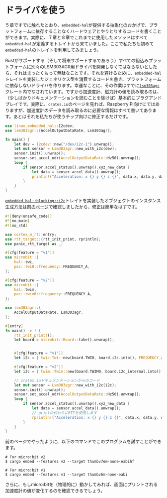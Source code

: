 <!-- # Using a driver -->

# ドライバを使う

<!-- As we already discussed in chapter 5 `embedded-hal` provides abstractions
which can be used to write platform independent code that can interact with
hardware. In fact all the methods we have used to interact with hardware
in chapter 7 and up until now in chapter 8 were from traits, defined by `embedded-hal`.
Now we'll make actual use of the traits `embedded-hal` provides for the first time. -->

５章ですでに触れたとおり、`embedded-hal`が提供する抽象化のおかげで、プラットフォームに依存することなくハードウェアとやりとりするコードを書くことができます。実際に、７章と８章でこれまでに使用したメソッドはすべて`embedded-hal`が定義するトレイトから来ていました。ここで私たちも初めて`embedded-hal`のトレイトを利用してみましょう。

<!-- It would be pointless to implement a driver for our LSM303AGR for every platform
embedded Rust supports (and new ones that might eventually pop up). To avoid this a driver
can be written that consumes generic types that implement `embedded-hal` traits in order to provide
a platform agnostic version of a driver. Luckily for us this has already been done in the
[`lsm303agr`] crate. Hence reading the actual accelerometer and magnetometer values will now
be basically a plug and play experience (plus reading a bit of documentation). In fact the `crates.io`
page already provides us with everything we need to know in order to read accelerometer data but using a Raspberry Pi. We'll
just have to adapt it to our chip: -->

Rustがサポートする（そして将来サポートするであろう）すべての組込みプラットフォームに別々のLSM303AGR用ドライバを開発しなくてはならないとしたら、それはまったくもって無駄なことです。それを避けるために、`embedded-hal`トレイトを実装したジェネリクス型を消費するコードを書き、プラットフォームに依存しないドライバを作ります。幸運なことに、その作業はすでに[`lsm303agr`] クレート内でなされています。ですから加速度計、磁力計の値を読み取るのは、（少しばかりドキュメンテーションを読むことを除けば）基本的にプラグアンドプレイです。実際に、`crates.io`のページを見れば、Raspberry Pi向けにではありますが、加速度計のデータを読み取るのに必要な情報はすべて書いてあります。あとはそれを私たちが使うチップ向けに修正するだけです。

[`lsm303agr`]: https://crates.io/crates/lsm303agr

```rust
use linux_embedded_hal::I2cdev;
use lsm303agr::{AccelOutputDataRate, Lsm303agr};

fn main() {
    let dev = I2cdev::new("/dev/i2c-1").unwrap();
    let mut sensor = Lsm303agr::new_with_i2c(dev);
    sensor.init().unwrap();
    sensor.set_accel_odr(AccelOutputDataRate::Hz50).unwrap();
    loop {
        if sensor.accel_status().unwrap().xyz_new_data {
            let data = sensor.accel_data().unwrap();
            println!("Acceleration: x {} y {} z {}", data.x, data.y, data.z);
        }
    }
}
```

<!-- Because we already know how to create an instance of an object that implements
the [`embedded_hal::blocking::i2c`] traits from the [previous page](read-a-single-register.md), this is quite trivial: -->

[`embedded_hal::blocking::i2c`]トレイトを実装したオブジェクトのインスタンス生成方法は[前のページ](read-a-single-register.md)で確認しましたから、修正は簡単なはずです。

[`embedded_hal::blocking::i2c`]: https://docs.rs/embedded-hal/0.2.6/embedded_hal/blocking/i2c/index.html

```rust
#![deny(unsafe_code)]
#![no_main]
#![no_std]

use cortex_m_rt::entry;
use rtt_target::{rtt_init_print, rprintln};
use panic_rtt_target as _;

#[cfg(feature = "v1")]
use microbit::{
    hal::twi,
    pac::twi0::frequency::FREQUENCY_A,
};

#[cfg(feature = "v2")]
use microbit::{
    hal::twim,
    pac::twim0::frequency::FREQUENCY_A,
};

use lsm303agr::{
    AccelOutputDataRate, Lsm303agr,
};

#[entry]
fn main() -> ! {
    rtt_init_print!();
    let board = microbit::Board::take().unwrap();


    #[cfg(feature = "v1")]
    let i2c = { twi::Twi::new(board.TWI0, board.i2c.into(), FREQUENCY_A::K100) };

    #[cfg(feature = "v2")]
    let i2c = { twim::Twim::new(board.TWIM0, board.i2c_internal.into(), FREQUENCY_A::K100) };

    // crates.ioドキュメンテーションからのコード
    let mut sensor = Lsm303agr::new_with_i2c(i2c);
    sensor.init().unwrap();
    sensor.set_accel_odr(AccelOutputDataRate::Hz50).unwrap();
    loop {
        if sensor.accel_status().unwrap().xyz_new_data {
            let data = sensor.accel_data().unwrap();
            // printの代わりにRTTを使用します
            rprintln!("Acceleration: x {} y {} z {}", data.x, data.y, data.z);
        }
    }
}
```

<!-- Just like the last snippet you should just be able to try this out like this: -->

前のページでやったように、以下のコマンドでこのプログラムを試すことができます。

```console
# For micro:bit v2
$ cargo embed --features v2 --target thumbv7em-none-eabihf

# For micro:bit v1
$ cargo embed --features v1 --target thumbv6m-none-eabi
```

<!-- Furthermore if you (physically) move around your micro:bit a little you should see the
acceleration numbers that are being printed change. -->

さらに、もしmicro:bitを（物理的に）動かしてみれば、画面にプリントされる加速度計の値が変化するのを確認できるでしょう。
